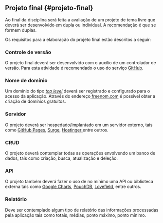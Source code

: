 ## Projeto final {#projeto-final}

Ao final da disciplina será feita a avaliação de um projeto de tema livre que deverá ser desenvolvido em dupla ou individual. A recomendação é que se formem duplas.

Os requisitos para a elaboração do projeto final estão descritos a seguir:

### Controle de versão

O projeto final deverá ser desenvolvido com o auxílio de um controlador de versão. Para esta atividade é recomendado o uso do serviço [GitHub](http://github.com).

### Nome de domínio

Um domínio do tipo [_top level_](https://pt.wikipedia.org/wiki/Dom%C3%ADnio_de_topo) deverá ser registrado e configurado para o acesso da aplicação. Através do endereço[ ](http://www.freenom.com)[freenom.com](http://www.freenom.com) é possível obter a criação de domínios gratuitos.

### Servidor

O projeto deverá ser hospedado/implantado em um servidor externo, tais como [GitHub Pages](https://pages.github.com/), [Surge](https://surge.sh/), [Hostinger ](https://www.hostinger.com.br)entre outros.

### CRUD

O projeto deverá contemplar todas as operações envolvendo um banco de dados, tais como criação, busca, atualização e deleção.

### API

O projeto também deverá fazer o uso de no mínimo uma API ou biblioteca externa tais como [Google Charts](https://developers.google.com/chart/), [PouchDB](https://pouchdb.com/), [Lovefield](https://google.github.io/lovefield/), entre outros.

### Relatório

Deve ser contemplado algum tipo de relatório das informações processadas pela aplicação tais como totais, médias, ponto máximo, ponto mínimo.

